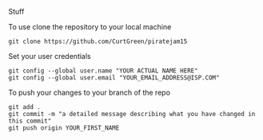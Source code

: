 Stuff

To use clone the repository to your local machine
```
git clone https://github.com/CurtGreen/piratejam15
```

Set your user credentials
```
git config --global user.name "YOUR ACTUAL NAME HERE"
git config --global user.email "YOUR_EMAIL_ADDRESS@ISP.COM"
```

To push your changes to your branch of the repo
```
git add .
git commit -m "a detailed message describing what you have changed in this commit"
git push origin YOUR_FIRST_NAME
```
